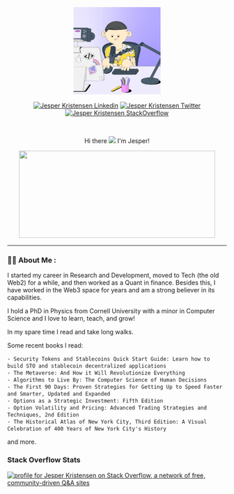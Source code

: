 <div id="header" align="center">
  <img src="./deskhead.gif" width="200"/>

[![Jesper Kristensen Linkedin](https://img.shields.io/badge/LinkedIn-0077B5?style=for-the-badge&logo=linkedin&logoColor=white)](https://www.linkedin.com/in/jespertoftkristensen/)
[![Jesper Kristensen Twitter](https://img.shields.io/badge/Twitter-1DA1F2?style=for-the-badge&logo=twitter&logoColor=white)](https://twitter.com/cryptojesperk)
[![Jesper Kristensen StackOverflow](https://img.shields.io/badge/StackOverflow-F48024?style=for-the-badge&logo=stackoverflow&logoColor=white)](https://stackoverflow.com/users/3462321/jesperk-eth)

<img src="https://komarev.com/ghpvc/?username=jesperkristensen58&style=flat-square&color=blue" alt=""/>
  
  Hi there <img src="https://media.giphy.com/media/hvRJCLFzcasrR4ia7z/giphy.gif" width="30px"/>  I'm Jesper!
  
</div>
<div align="center">
  <img src="https://media.giphy.com/media/dWesBcTLavkZuG35MI/giphy.gif" width="450" height="200"/>
</div>

---

### 👨‍💻 About Me :

I started my career in Research and Development, moved to Tech (the old Web2) for a while, and then worked as a Quant in finance.
Besides this, I have worked in the Web3 space for years and am a strong believer in its capabilities.

I hold a PhD in Physics from Cornell University with a minor in Computer Science and I love to learn, teach, and grow!

In my spare time I read and take long walks.

Some recent books I read:

    - Security Tokens and Stablecoins Quick Start Guide: Learn how to build STO and stablecoin decentralized applications
    - The Metaverse: And How it Will Revolutionize Everything
    - Algorithms to Live By: The Computer Science of Human Decisions
    - The First 90 Days: Proven Strategies for Getting Up to Speed Faster and Smarter, Updated and Expanded
    - Options as a Strategic Investment: Fifth Edition
    - Option Volatility and Pricing: Advanced Trading Strategies and Techniques, 2nd Edition
    - The Historical Atlas of New York City, Third Edition: A Visual Celebration of 400 Years of New York City's History

and more.

### Stack Overflow Stats


<a href="https://stackoverflow.com/users/3462321/jesperk-eth"><img src="https://stackoverflow.com/users/flair/3462321.png" width="208" height="58" alt="profile for Jesper Kristensen on Stack Overflow, a network of free, community-driven Q&amp;A sites" title="profile for Jesper Kristensen on Stack Overflow, a network of free, community-driven Q&amp;A sites" /></a>
